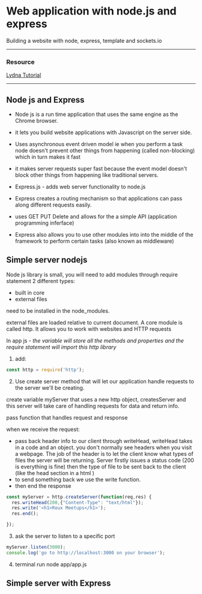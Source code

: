 # Web application with node.js and express

Building a website with node, express, template and sockets.io

---
### Resource

[Lydna Tutorial](https://www.lynda.com/Express-js-tutorials/What-you-should-know/502310/519123-4.html)

---


## Node js and Express

- Node js is a run time application that uses the same engine as the Chrome browser.

- it lets you build website applications with Javascript on the server side.

- Uses asynchronous event driven model ie when you perform a task node doesn't prevent other things from happening (called non-blocking) which in turn makes it fast

- it makes server requests super fast because the event model doesn't block other things from happening like traditional servers.

- Express.js - adds web server functionality to node.js

- Express creates a routing mechanism so that applications can pass along different requests easily.

- uses GET PUT Delete and allows for the a simple API (application programming inferface)

- Express also allows you to use other modules into into the middle of the framework to perform certain tasks (also known as middleware)


## Simple server nodejs

Node js library is small, you will need to add modules through require statement
2 different types:
  - built in core
  - external files

need to be installed in the node_modules.

external files are loaded relative to current document. A core module is called http. It allows you to work with websites and HTTP requests

In app js -
*the variable will store all the methods and properties and the require statement will import this http library*

1. add:
```Javascript
const http = require('http');
```

2. Use create server method that will let our application handle requests to the server we'll be creating.

create variable myServer that uses a new http object, createsServer and this server will take care of handling requests for data and return info.

pass function that handles request and response

when we receive the request:
 - pass back header info to our client through writeHead, writeHead takes in a code and an object. you don't normally see headers when you visit a webpage. The job of the header is to let the client know what types of files the server will be returning. Server firstly issues a status code (200 is everything is fine) then the type of file to be sent back to the client  (like the head section in a html )
 - to send something back we use the write function.
 - then end the response

```Javascript
const myServer = http.createServer(function(req,res) {
  res.writeHead(200,{"Content-Type": "text/html"});
  res.write('<h1>Roux Meetups</h1>');
  res.end();

});
```

3. ask the server to listen to a specific port

```javascript
myServer.listen(3000);
console.log('go to http://localhost:3000 on your browser');
```

4. terminal run node app/app.js


## Simple server with Express
